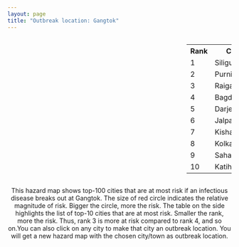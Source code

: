 ```yaml
---
layout: page
title: "Outbreak location: Gangtok"
---
```

<div style="width: 100%; overflow: auto;">
<div style="width: 75%; float: left;">
<div id="mapid">
<script src="https://buda-magenta.github.io/hazard_map/load_map.js"></script>

<script>
var marker_outbreak = L.marker([27.329046, 88.612267],{"autoPan": true}).addTo(map); marker_outbreak.bindTooltip("Gangtok").openTooltip();

var circle_1 = L.circle([26.716413, 88.430992], {"pane": "markerPane", "color": "red", "fill": true, "fillOpacity": 0.2, "fillRule": "evenodd", "lineCap": "round", "lineJoin": "round", "opacity": 1.0, "radius": 127103, "stroke": true, "weight": 3}).addTo(map);
circle_1.bindTooltip("Siliguri<br>rank: 1<br>hazard index: 0.127103")
circle_1.bindPopup('<a href="https://buda-magenta.github.io/hazard_map/Siliguri">Siliguri</a>')

var circle_2 = L.circle([26.000000, 87.500000], {"pane": "markerPane", "color": "red", "fill": true, "fillOpacity": 0.2, "fillRule": "evenodd", "lineCap": "round", "lineJoin": "round", "opacity": 1.0, "radius": 69958, "stroke": true, "weight": 3}).addTo(map);
circle_2.bindTooltip("Purnia<br>rank: 2<br>hazard index: 0.069958")
circle_2.bindPopup('<a href="https://buda-magenta.github.io/hazard_map/Purnia">Purnia</a>')

var circle_3 = L.circle([25.680654, 88.124646], {"pane": "markerPane", "color": "red", "fill": true, "fillOpacity": 0.2, "fillRule": "evenodd", "lineCap": "round", "lineJoin": "round", "opacity": 1.0, "radius": 45803, "stroke": true, "weight": 3}).addTo(map);
circle_3.bindTooltip("Raiganj<br>rank: 3<br>hazard index: 0.045804")
circle_3.bindPopup('<a href="https://buda-magenta.github.io/hazard_map/Raiganj">Raiganj</a>')

var circle_4 = L.circle([26.698885, 88.320030], {"pane": "markerPane", "color": "red", "fill": true, "fillOpacity": 0.2, "fillRule": "evenodd", "lineCap": "round", "lineJoin": "round", "opacity": 1.0, "radius": 38402, "stroke": true, "weight": 3}).addTo(map);
circle_4.bindTooltip("Bagdogra<br>rank: 4<br>hazard index: 0.038402")
circle_4.bindPopup('<a href="https://buda-magenta.github.io/hazard_map/Bagdogra">Bagdogra</a>')

var circle_5 = L.circle([27.037755, 88.263176], {"pane": "markerPane", "color": "red", "fill": true, "fillOpacity": 0.2, "fillRule": "evenodd", "lineCap": "round", "lineJoin": "round", "opacity": 1.0, "radius": 30026, "stroke": true, "weight": 3}).addTo(map);
circle_5.bindTooltip("Darjeeling<br>rank: 5<br>hazard index: 0.030027")
circle_5.bindPopup('<a href="https://buda-magenta.github.io/hazard_map/Darjeeling">Darjeeling</a>')

var circle_6 = L.circle([26.626484, 88.734077], {"pane": "markerPane", "color": "red", "fill": true, "fillOpacity": 0.2, "fillRule": "evenodd", "lineCap": "round", "lineJoin": "round", "opacity": 1.0, "radius": 26769, "stroke": true, "weight": 3}).addTo(map);
circle_6.bindTooltip("Jalpaiguri<br>rank: 6<br>hazard index: 0.026769")
circle_6.bindPopup('<a href="https://buda-magenta.github.io/hazard_map/Jalpaiguri">Jalpaiguri</a>')

var circle_7 = L.circle([26.298638, 87.953148], {"pane": "markerPane", "color": "red", "fill": true, "fillOpacity": 0.2, "fillRule": "evenodd", "lineCap": "round", "lineJoin": "round", "opacity": 1.0, "radius": 26700, "stroke": true, "weight": 3}).addTo(map);
circle_7.bindTooltip("Kishanganj<br>rank: 7<br>hazard index: 0.026701")
circle_7.bindPopup('<a href="https://buda-magenta.github.io/hazard_map/Kishanganj">Kishanganj</a>')

var circle_8 = L.circle([22.541418, 88.357691], {"pane": "markerPane", "color": "red", "fill": true, "fillOpacity": 0.2, "fillRule": "evenodd", "lineCap": "round", "lineJoin": "round", "opacity": 1.0, "radius": 10858, "stroke": true, "weight": 3}).addTo(map);
circle_8.bindTooltip("Kolkata<br>rank: 8<br>hazard index: 0.010859")
circle_8.bindPopup('<a href="https://buda-magenta.github.io/hazard_map/Kolkata">Kolkata</a>')

var circle_9 = L.circle([25.832642, 86.614893], {"pane": "markerPane", "color": "red", "fill": true, "fillOpacity": 0.2, "fillRule": "evenodd", "lineCap": "round", "lineJoin": "round", "opacity": 1.0, "radius": 7828, "stroke": true, "weight": 3}).addTo(map);
circle_9.bindTooltip("Saharsa<br>rank: 9<br>hazard index: 0.007828")
circle_9.bindPopup('<a href="https://buda-magenta.github.io/hazard_map/Saharsa">Saharsa</a>')

var circle_10 = L.circle([25.560900, 87.647654], {"pane": "markerPane", "color": "red", "fill": true, "fillOpacity": 0.2, "fillRule": "evenodd", "lineCap": "round", "lineJoin": "round", "opacity": 1.0, "radius": 5592, "stroke": true, "weight": 3}).addTo(map);
circle_10.bindTooltip("Katihar<br>rank: 10<br>hazard index: 0.005592")
circle_10.bindPopup('<a href="https://buda-magenta.github.io/hazard_map/Katihar">Katihar</a>')

var circle_11 = L.circle([23.687130, 86.974659], {"pane": "markerPane", "color": "red", "fill": true, "fillOpacity": 0.2, "fillRule": "evenodd", "lineCap": "round", "lineJoin": "round", "opacity": 1.0, "radius": 4772, "stroke": true, "weight": 3}).addTo(map);
circle_11.bindTooltip("Asansol<br>rank: 11<br>hazard index: 0.004773")
circle_11.bindPopup('<a href="https://buda-magenta.github.io/hazard_map/Asansol">Asansol</a>')

var circle_12 = L.circle([28.651718, 77.221939], {"pane": "markerPane", "color": "red", "fill": true, "fillOpacity": 0.2, "fillRule": "evenodd", "lineCap": "round", "lineJoin": "round", "opacity": 1.0, "radius": 4561, "stroke": true, "weight": 3}).addTo(map);
circle_12.bindTooltip("Delhi<br>rank: 12<br>hazard index: 0.004562")
circle_12.bindPopup('<a href="https://buda-magenta.github.io/hazard_map/Delhi">Delhi</a>')

var circle_13 = L.circle([26.180598, 91.753943], {"pane": "markerPane", "color": "red", "fill": true, "fillOpacity": 0.2, "fillRule": "evenodd", "lineCap": "round", "lineJoin": "round", "opacity": 1.0, "radius": 4084, "stroke": true, "weight": 3}).addTo(map);
circle_13.bindTooltip("Guwahati<br>rank: 13<br>hazard index: 0.004084")
circle_13.bindPopup('<a href="https://buda-magenta.github.io/hazard_map/Guwahati">Guwahati</a>')

var circle_14 = L.circle([23.535048, 87.338043], {"pane": "markerPane", "color": "red", "fill": true, "fillOpacity": 0.2, "fillRule": "evenodd", "lineCap": "round", "lineJoin": "round", "opacity": 1.0, "radius": 1798, "stroke": true, "weight": 3}).addTo(map);
circle_14.bindTooltip("Durgapur<br>rank: 14<br>hazard index: 0.001798")
circle_14.bindPopup('<a href="https://buda-magenta.github.io/hazard_map/Durgapur">Durgapur</a>')

var circle_15 = L.circle([24.965712, 88.127778], {"pane": "markerPane", "color": "red", "fill": true, "fillOpacity": 0.2, "fillRule": "evenodd", "lineCap": "round", "lineJoin": "round", "opacity": 1.0, "radius": 1301, "stroke": true, "weight": 3}).addTo(map);
circle_15.bindTooltip("English Bazar<br>rank: 15<br>hazard index: 0.001302")
circle_15.bindPopup('<a href="https://buda-magenta.github.io/hazard_map/English_Bazar">English Bazar</a>')

var circle_16 = L.circle([26.083143, 86.032571], {"pane": "markerPane", "color": "red", "fill": true, "fillOpacity": 0.2, "fillRule": "evenodd", "lineCap": "round", "lineJoin": "round", "opacity": 1.0, "radius": 1276, "stroke": true, "weight": 3}).addTo(map);
circle_16.bindTooltip("Darbhanga<br>rank: 16<br>hazard index: 0.001277")
circle_16.bindPopup('<a href="https://buda-magenta.github.io/hazard_map/Darbhanga">Darbhanga</a>')

var circle_17 = L.circle([25.609324, 85.123525], {"pane": "markerPane", "color": "red", "fill": true, "fillOpacity": 0.2, "fillRule": "evenodd", "lineCap": "round", "lineJoin": "round", "opacity": 1.0, "radius": 1175, "stroke": true, "weight": 3}).addTo(map);
circle_17.bindTooltip("Patna<br>rank: 17<br>hazard index: 0.001175")
circle_17.bindPopup('<a href="https://buda-magenta.github.io/hazard_map/Patna">Patna</a>')

var circle_18 = L.circle([25.263487, 88.789003], {"pane": "markerPane", "color": "red", "fill": true, "fillOpacity": 0.2, "fillRule": "evenodd", "lineCap": "round", "lineJoin": "round", "opacity": 1.0, "radius": 1080, "stroke": true, "weight": 3}).addTo(map);
circle_18.bindTooltip("Balurghat<br>rank: 18<br>hazard index: 0.001080")
circle_18.bindPopup('<a href="https://buda-magenta.github.io/hazard_map/Balurghat">Balurghat</a>')

var circle_19 = L.circle([12.979120, 77.591300], {"pane": "markerPane", "color": "red", "fill": true, "fillOpacity": 0.2, "fillRule": "evenodd", "lineCap": "round", "lineJoin": "round", "opacity": 1.0, "radius": 905, "stroke": true, "weight": 3}).addTo(map);
circle_19.bindTooltip("Bangalore<br>rank: 19<br>hazard index: 0.000905")
circle_19.bindPopup('<a href="https://buda-magenta.github.io/hazard_map/Bangalore">Bangalore</a>')

var circle_20 = L.circle([23.250000, 87.750000], {"pane": "markerPane", "color": "red", "fill": true, "fillOpacity": 0.2, "fillRule": "evenodd", "lineCap": "round", "lineJoin": "round", "opacity": 1.0, "radius": 887, "stroke": true, "weight": 3}).addTo(map);
circle_20.bindTooltip("Barddhaman<br>rank: 20<br>hazard index: 0.000887")
circle_20.bindPopup('<a href="https://buda-magenta.github.io/hazard_map/Barddhaman">Barddhaman</a>')

var circle_21 = L.circle([25.286698, 87.132254], {"pane": "markerPane", "color": "red", "fill": true, "fillOpacity": 0.2, "fillRule": "evenodd", "lineCap": "round", "lineJoin": "round", "opacity": 1.0, "radius": 864, "stroke": true, "weight": 3}).addTo(map);
circle_21.bindTooltip("Bhagalpur<br>rank: 21<br>hazard index: 0.000864")
circle_21.bindPopup('<a href="https://buda-magenta.github.io/hazard_map/Bhagalpur">Bhagalpur</a>')

var circle_22 = L.circle([19.075990, 72.877393], {"pane": "markerPane", "color": "red", "fill": true, "fillOpacity": 0.2, "fillRule": "evenodd", "lineCap": "round", "lineJoin": "round", "opacity": 1.0, "radius": 782, "stroke": true, "weight": 3}).addTo(map);
circle_22.bindTooltip("Mumbai<br>rank: 22<br>hazard index: 0.000783")
circle_22.bindPopup('<a href="https://buda-magenta.github.io/hazard_map/Mumbai">Mumbai</a>')

var circle_23 = L.circle([23.370035, 85.325013], {"pane": "markerPane", "color": "red", "fill": true, "fillOpacity": 0.2, "fillRule": "evenodd", "lineCap": "round", "lineJoin": "round", "opacity": 1.0, "radius": 657, "stroke": true, "weight": 3}).addTo(map);
circle_23.bindTooltip("Ranchi<br>rank: 23<br>hazard index: 0.000657")
circle_23.bindPopup('<a href="https://buda-magenta.github.io/hazard_map/Ranchi">Ranchi</a>')

var circle_24 = L.circle([27.484460, 94.901945], {"pane": "markerPane", "color": "red", "fill": true, "fillOpacity": 0.2, "fillRule": "evenodd", "lineCap": "round", "lineJoin": "round", "opacity": 1.0, "radius": 611, "stroke": true, "weight": 3}).addTo(map);
circle_24.bindTooltip("Dibrugarh<br>rank: 24<br>hazard index: 0.000611")
circle_24.bindPopup('<a href="https://buda-magenta.github.io/hazard_map/Dibrugarh">Dibrugarh</a>')

var circle_25 = L.circle([25.512719, 86.090571], {"pane": "markerPane", "color": "red", "fill": true, "fillOpacity": 0.2, "fillRule": "evenodd", "lineCap": "round", "lineJoin": "round", "opacity": 1.0, "radius": 416, "stroke": true, "weight": 3}).addTo(map);
circle_25.bindTooltip("Begusarai<br>rank: 25<br>hazard index: 0.000416")
circle_25.bindPopup('<a href="https://buda-magenta.github.io/hazard_map/Begusarai">Begusarai</a>')

var circle_26 = L.circle([25.913591, 93.728371], {"pane": "markerPane", "color": "red", "fill": true, "fillOpacity": 0.2, "fillRule": "evenodd", "lineCap": "round", "lineJoin": "round", "opacity": 1.0, "radius": 325, "stroke": true, "weight": 3}).addTo(map);
circle_26.bindTooltip("Dimapur<br>rank: 26<br>hazard index: 0.000326")
circle_26.bindPopup('<a href="https://buda-magenta.github.io/hazard_map/Dimapur">Dimapur</a>')

var circle_27 = L.circle([22.591260, 88.390964], {"pane": "markerPane", "color": "red", "fill": true, "fillOpacity": 0.2, "fillRule": "evenodd", "lineCap": "round", "lineJoin": "round", "opacity": 1.0, "radius": 317, "stroke": true, "weight": 3}).addTo(map);
circle_27.bindTooltip("Bidhan Nagar<br>rank: 27<br>hazard index: 0.000318")
circle_27.bindPopup('<a href="https://buda-magenta.github.io/hazard_map/Bidhan_Nagar">Bidhan Nagar</a>')

var circle_28 = L.circle([26.460914, 80.321759], {"pane": "markerPane", "color": "red", "fill": true, "fillOpacity": 0.2, "fillRule": "evenodd", "lineCap": "round", "lineJoin": "round", "opacity": 1.0, "radius": 298, "stroke": true, "weight": 3}).addTo(map);
circle_28.bindTooltip("Kanpur<br>rank: 28<br>hazard index: 0.000298")
circle_28.bindPopup('<a href="https://buda-magenta.github.io/hazard_map/Kanpur">Kanpur</a>')

var circle_29 = L.circle([24.796436, 85.007956], {"pane": "markerPane", "color": "red", "fill": true, "fillOpacity": 0.2, "fillRule": "evenodd", "lineCap": "round", "lineJoin": "round", "opacity": 1.0, "radius": 283, "stroke": true, "weight": 3}).addTo(map);
circle_29.bindTooltip("Gaya<br>rank: 29<br>hazard index: 0.000284")
circle_29.bindPopup('<a href="https://buda-magenta.github.io/hazard_map/Gaya">Gaya</a>')

var circle_30 = L.circle([23.699128, 85.991069], {"pane": "markerPane", "color": "red", "fill": true, "fillOpacity": 0.2, "fillRule": "evenodd", "lineCap": "round", "lineJoin": "round", "opacity": 1.0, "radius": 253, "stroke": true, "weight": 3}).addTo(map);
circle_30.bindTooltip("Bokaro<br>rank: 30<br>hazard index: 0.000253")
circle_30.bindPopup('<a href="https://buda-magenta.github.io/hazard_map/Bokaro">Bokaro</a>')

var circle_31 = L.circle([26.838100, 80.934600], {"pane": "markerPane", "color": "red", "fill": true, "fillOpacity": 0.2, "fillRule": "evenodd", "lineCap": "round", "lineJoin": "round", "opacity": 1.0, "radius": 214, "stroke": true, "weight": 3}).addTo(map);
circle_31.bindTooltip("Lucknow<br>rank: 31<br>hazard index: 0.000215")
circle_31.bindPopup('<a href="https://buda-magenta.github.io/hazard_map/Lucknow">Lucknow</a>')

var circle_32 = L.circle([13.083694, 80.270186], {"pane": "markerPane", "color": "red", "fill": true, "fillOpacity": 0.2, "fillRule": "evenodd", "lineCap": "round", "lineJoin": "round", "opacity": 1.0, "radius": 181, "stroke": true, "weight": 3}).addTo(map);
circle_32.bindTooltip("Chennai<br>rank: 32<br>hazard index: 0.000182")
circle_32.bindPopup('<a href="https://buda-magenta.github.io/hazard_map/Chennai">Chennai</a>')

var circle_33 = L.circle([22.472223, 88.093845], {"pane": "markerPane", "color": "red", "fill": true, "fillOpacity": 0.2, "fillRule": "evenodd", "lineCap": "round", "lineJoin": "round", "opacity": 1.0, "radius": 158, "stroke": true, "weight": 3}).addTo(map);
circle_33.bindTooltip("Uluberia<br>rank: 33<br>hazard index: 0.000159")
circle_33.bindPopup('<a href="https://buda-magenta.github.io/hazard_map/Uluberia">Uluberia</a>')

var circle_34 = L.circle([25.220812, 86.517204], {"pane": "markerPane", "color": "red", "fill": true, "fillOpacity": 0.2, "fillRule": "evenodd", "lineCap": "round", "lineJoin": "round", "opacity": 1.0, "radius": 157, "stroke": true, "weight": 3}).addTo(map);
circle_34.bindTooltip("Munger<br>rank: 34<br>hazard index: 0.000157")
circle_34.bindPopup('<a href="https://buda-magenta.github.io/hazard_map/Munger">Munger</a>')

var circle_35 = L.circle([25.133173, 86.525040], {"pane": "markerPane", "color": "red", "fill": true, "fillOpacity": 0.2, "fillRule": "evenodd", "lineCap": "round", "lineJoin": "round", "opacity": 1.0, "radius": 146, "stroke": true, "weight": 3}).addTo(map);
circle_35.bindTooltip("Kharagpur<br>rank: 35<br>hazard index: 0.000146")
circle_35.bindPopup('<a href="https://buda-magenta.github.io/hazard_map/Kharagpur">Kharagpur</a>')

var circle_36 = L.circle([24.476642, 86.606732], {"pane": "markerPane", "color": "red", "fill": true, "fillOpacity": 0.2, "fillRule": "evenodd", "lineCap": "round", "lineJoin": "round", "opacity": 1.0, "radius": 132, "stroke": true, "weight": 3}).addTo(map);
circle_36.bindTooltip("Deoghar<br>rank: 36<br>hazard index: 0.000133")
circle_36.bindPopup('<a href="https://buda-magenta.github.io/hazard_map/Deoghar">Deoghar</a>')

var circle_37 = L.circle([24.817861, 92.756221], {"pane": "markerPane", "color": "red", "fill": true, "fillOpacity": 0.2, "fillRule": "evenodd", "lineCap": "round", "lineJoin": "round", "opacity": 1.0, "radius": 130, "stroke": true, "weight": 3}).addTo(map);
circle_37.bindTooltip("Silchar<br>rank: 37<br>hazard index: 0.000130")
circle_37.bindPopup('<a href="https://buda-magenta.github.io/hazard_map/Silchar">Silchar</a>')

var circle_38 = L.circle([22.890183, 88.426939], {"pane": "markerPane", "color": "red", "fill": true, "fillOpacity": 0.2, "fillRule": "evenodd", "lineCap": "round", "lineJoin": "round", "opacity": 1.0, "radius": 124, "stroke": true, "weight": 3}).addTo(map);
circle_38.bindTooltip("Naihati<br>rank: 38<br>hazard index: 0.000124")
circle_38.bindPopup('<a href="https://buda-magenta.github.io/hazard_map/Naihati">Naihati</a>')

var circle_39 = L.circle([23.831238, 91.282382], {"pane": "markerPane", "color": "red", "fill": true, "fillOpacity": 0.2, "fillRule": "evenodd", "lineCap": "round", "lineJoin": "round", "opacity": 1.0, "radius": 116, "stroke": true, "weight": 3}).addTo(map);
circle_39.bindTooltip("Agartala<br>rank: 39<br>hazard index: 0.000117")
circle_39.bindPopup('<a href="https://buda-magenta.github.io/hazard_map/Agartala">Agartala</a>')

var circle_40 = L.circle([23.795281, 86.430964], {"pane": "markerPane", "color": "red", "fill": true, "fillOpacity": 0.2, "fillRule": "evenodd", "lineCap": "round", "lineJoin": "round", "opacity": 1.0, "radius": 115, "stroke": true, "weight": 3}).addTo(map);
circle_40.bindTooltip("Dhanbad<br>rank: 40<br>hazard index: 0.000115")
circle_40.bindPopup('<a href="https://buda-magenta.github.io/hazard_map/Dhanbad">Dhanbad</a>')

var circle_41 = L.circle([26.148658, 85.340013], {"pane": "markerPane", "color": "red", "fill": true, "fillOpacity": 0.2, "fillRule": "evenodd", "lineCap": "round", "lineJoin": "round", "opacity": 1.0, "radius": 111, "stroke": true, "weight": 3}).addTo(map);
circle_41.bindTooltip("Muzaffarpur<br>rank: 41<br>hazard index: 0.000112")
circle_41.bindPopup('<a href="https://buda-magenta.github.io/hazard_map/Muzaffarpur">Muzaffarpur</a>')

var circle_42 = L.circle([25.438130, 81.833800], {"pane": "markerPane", "color": "red", "fill": true, "fillOpacity": 0.2, "fillRule": "evenodd", "lineCap": "round", "lineJoin": "round", "opacity": 1.0, "radius": 95, "stroke": true, "weight": 3}).addTo(map);
circle_42.bindTooltip("Allahabad<br>rank: 42<br>hazard index: 0.000096")
circle_42.bindPopup('<a href="https://buda-magenta.github.io/hazard_map/Allahabad">Allahabad</a>')

var circle_43 = L.circle([22.695034, 88.377060], {"pane": "markerPane", "color": "red", "fill": true, "fillOpacity": 0.2, "fillRule": "evenodd", "lineCap": "round", "lineJoin": "round", "opacity": 1.0, "radius": 95, "stroke": true, "weight": 3}).addTo(map);
circle_43.bindTooltip("Panihati<br>rank: 43<br>hazard index: 0.000095")
circle_43.bindPopup('<a href="https://buda-magenta.github.io/hazard_map/Panihati">Panihati</a>')

var circle_44 = L.circle([24.379576, 88.585573], {"pane": "markerPane", "color": "red", "fill": true, "fillOpacity": 0.2, "fillRule": "evenodd", "lineCap": "round", "lineJoin": "round", "opacity": 1.0, "radius": 87, "stroke": true, "weight": 3}).addTo(map);
circle_44.bindTooltip("Baharampur<br>rank: 44<br>hazard index: 0.000088")
circle_44.bindPopup('<a href="https://buda-magenta.github.io/hazard_map/Baharampur">Baharampur</a>')

var circle_45 = L.circle([25.329791, 86.456777], {"pane": "markerPane", "color": "red", "fill": true, "fillOpacity": 0.2, "fillRule": "evenodd", "lineCap": "round", "lineJoin": "round", "opacity": 1.0, "radius": 82, "stroke": true, "weight": 3}).addTo(map);
circle_45.bindTooltip("Jamalpur<br>rank: 45<br>hazard index: 0.000083")
circle_45.bindPopup('<a href="https://buda-magenta.github.io/hazard_map/Jamalpur">Jamalpur</a>')

var circle_46 = L.circle([25.576045, 91.882528], {"pane": "markerPane", "color": "red", "fill": true, "fillOpacity": 0.2, "fillRule": "evenodd", "lineCap": "round", "lineJoin": "round", "opacity": 1.0, "radius": 80, "stroke": true, "weight": 3}).addTo(map);
circle_46.bindTooltip("Shillong<br>rank: 46<br>hazard index: 0.000081")
circle_46.bindPopup('<a href="https://buda-magenta.github.io/hazard_map/Shillong">Shillong</a>')

var circle_47 = L.circle([22.670728, 88.376342], {"pane": "markerPane", "color": "red", "fill": true, "fillOpacity": 0.2, "fillRule": "evenodd", "lineCap": "round", "lineJoin": "round", "opacity": 1.0, "radius": 77, "stroke": true, "weight": 3}).addTo(map);
circle_47.bindTooltip("Kamarhati<br>rank: 47<br>hazard index: 0.000077")
circle_47.bindPopup('<a href="https://buda-magenta.github.io/hazard_map/Kamarhati">Kamarhati</a>')

var circle_48 = L.circle([20.266777, 85.843559], {"pane": "markerPane", "color": "red", "fill": true, "fillOpacity": 0.2, "fillRule": "evenodd", "lineCap": "round", "lineJoin": "round", "opacity": 1.0, "radius": 76, "stroke": true, "weight": 3}).addTo(map);
circle_48.bindTooltip("Bhubaneswar<br>rank: 48<br>hazard index: 0.000077")
circle_48.bindPopup('<a href="https://buda-magenta.github.io/hazard_map/Bhubaneswar">Bhubaneswar</a>')

var circle_49 = L.circle([27.876990, 78.137290], {"pane": "markerPane", "color": "red", "fill": true, "fillOpacity": 0.2, "fillRule": "evenodd", "lineCap": "round", "lineJoin": "round", "opacity": 1.0, "radius": 75, "stroke": true, "weight": 3}).addTo(map);
circle_49.bindTooltip("Aligarh<br>rank: 49<br>hazard index: 0.000075")
circle_49.bindPopup('<a href="https://buda-magenta.github.io/hazard_map/Aligarh">Aligarh</a>')

var circle_50 = L.circle([28.863842, 78.805778], {"pane": "markerPane", "color": "red", "fill": true, "fillOpacity": 0.2, "fillRule": "evenodd", "lineCap": "round", "lineJoin": "round", "opacity": 1.0, "radius": 72, "stroke": true, "weight": 3}).addTo(map);
circle_50.bindTooltip("Moradabad<br>rank: 50<br>hazard index: 0.000073")
circle_50.bindPopup('<a href="https://buda-magenta.github.io/hazard_map/Moradabad">Moradabad</a>')

var circle_51 = L.circle([22.646958, 88.343612], {"pane": "markerPane", "color": "red", "fill": true, "fillOpacity": 0.2, "fillRule": "evenodd", "lineCap": "round", "lineJoin": "round", "opacity": 1.0, "radius": 70, "stroke": true, "weight": 3}).addTo(map);
circle_51.bindTooltip("Bally<br>rank: 51<br>hazard index: 0.000071")
circle_51.bindPopup('<a href="https://buda-magenta.github.io/hazard_map/Bally">Bally</a>')

var circle_52 = L.circle([23.332200, 86.361600], {"pane": "markerPane", "color": "red", "fill": true, "fillOpacity": 0.2, "fillRule": "evenodd", "lineCap": "round", "lineJoin": "round", "opacity": 1.0, "radius": 69, "stroke": true, "weight": 3}).addTo(map);
circle_52.bindTooltip("Purulia<br>rank: 52<br>hazard index: 0.000070")
circle_52.bindPopup('<a href="https://buda-magenta.github.io/hazard_map/Purulia">Purulia</a>')

var circle_53 = L.circle([26.915458, 75.818982], {"pane": "markerPane", "color": "red", "fill": true, "fillOpacity": 0.2, "fillRule": "evenodd", "lineCap": "round", "lineJoin": "round", "opacity": 1.0, "radius": 67, "stroke": true, "weight": 3}).addTo(map);
circle_53.bindTooltip("Jaipur<br>rank: 53<br>hazard index: 0.000067")
circle_53.bindPopup('<a href="https://buda-magenta.github.io/hazard_map/Jaipur">Jaipur</a>')

var circle_54 = L.circle([26.671329, 83.364583], {"pane": "markerPane", "color": "red", "fill": true, "fillOpacity": 0.2, "fillRule": "evenodd", "lineCap": "round", "lineJoin": "round", "opacity": 1.0, "radius": 65, "stroke": true, "weight": 3}).addTo(map);
circle_54.bindTooltip("Gorakhpur<br>rank: 54<br>hazard index: 0.000065")
circle_54.bindPopup('<a href="https://buda-magenta.github.io/hazard_map/Gorakhpur">Gorakhpur</a>')

var circle_55 = L.circle([30.909016, 75.851601], {"pane": "markerPane", "color": "red", "fill": true, "fillOpacity": 0.2, "fillRule": "evenodd", "lineCap": "round", "lineJoin": "round", "opacity": 1.0, "radius": 64, "stroke": true, "weight": 3}).addTo(map);
circle_55.bindTooltip("Ludhiana<br>rank: 55<br>hazard index: 0.000065")
circle_55.bindPopup('<a href="https://buda-magenta.github.io/hazard_map/Ludhiana">Ludhiana</a>')

var circle_56 = L.circle([28.428262, 77.002700], {"pane": "markerPane", "color": "red", "fill": true, "fillOpacity": 0.2, "fillRule": "evenodd", "lineCap": "round", "lineJoin": "round", "opacity": 1.0, "radius": 64, "stroke": true, "weight": 3}).addTo(map);
circle_56.bindTooltip("Gurgaon<br>rank: 56<br>hazard index: 0.000064")
circle_56.bindPopup('<a href="https://buda-magenta.github.io/hazard_map/Gurgaon">Gurgaon</a>')

var circle_57 = L.circle([22.508621, 88.253218], {"pane": "markerPane", "color": "red", "fill": true, "fillOpacity": 0.2, "fillRule": "evenodd", "lineCap": "round", "lineJoin": "round", "opacity": 1.0, "radius": 63, "stroke": true, "weight": 3}).addTo(map);
circle_57.bindTooltip("Maheshtala<br>rank: 57<br>hazard index: 0.000063")
circle_57.bindPopup('<a href="https://buda-magenta.github.io/hazard_map/Maheshtala">Maheshtala</a>')

var circle_58 = L.circle([25.152471, 85.006878], {"pane": "markerPane", "color": "red", "fill": true, "fillOpacity": 0.2, "fillRule": "evenodd", "lineCap": "round", "lineJoin": "round", "opacity": 1.0, "radius": 62, "stroke": true, "weight": 3}).addTo(map);
circle_58.bindTooltip("Jehanabad<br>rank: 58<br>hazard index: 0.000063")
circle_58.bindPopup('<a href="https://buda-magenta.github.io/hazard_map/Jehanabad">Jehanabad</a>')

var circle_59 = L.circle([25.720581, 85.255560], {"pane": "markerPane", "color": "red", "fill": true, "fillOpacity": 0.2, "fillRule": "evenodd", "lineCap": "round", "lineJoin": "round", "opacity": 1.0, "radius": 61, "stroke": true, "weight": 3}).addTo(map);
circle_59.bindTooltip("Hajipur<br>rank: 59<br>hazard index: 0.000061")
circle_59.bindPopup('<a href="https://buda-magenta.github.io/hazard_map/Hajipur">Hajipur</a>')

var circle_60 = L.circle([21.735348, 81.944459], {"pane": "markerPane", "color": "red", "fill": true, "fillOpacity": 0.2, "fillRule": "evenodd", "lineCap": "round", "lineJoin": "round", "opacity": 1.0, "radius": 59, "stroke": true, "weight": 3}).addTo(map);
circle_60.bindTooltip("Bhatpara<br>rank: 60<br>hazard index: 0.000060")
circle_60.bindPopup('<a href="https://buda-magenta.github.io/hazard_map/Bhatpara">Bhatpara</a>')

var circle_61 = L.circle([28.402979, 77.310384], {"pane": "markerPane", "color": "red", "fill": true, "fillOpacity": 0.2, "fillRule": "evenodd", "lineCap": "round", "lineJoin": "round", "opacity": 1.0, "radius": 59, "stroke": true, "weight": 3}).addTo(map);
circle_61.bindTooltip("Faridabad<br>rank: 61<br>hazard index: 0.000059")
circle_61.bindPopup('<a href="https://buda-magenta.github.io/hazard_map/Faridabad">Faridabad</a>')

var circle_62 = L.circle([25.531031, 78.652689], {"pane": "markerPane", "color": "red", "fill": true, "fillOpacity": 0.2, "fillRule": "evenodd", "lineCap": "round", "lineJoin": "round", "opacity": 1.0, "radius": 57, "stroke": true, "weight": 3}).addTo(map);
circle_62.bindTooltip("Jhansi<br>rank: 62<br>hazard index: 0.000058")
circle_62.bindPopup('<a href="https://buda-magenta.github.io/hazard_map/Jhansi">Jhansi</a>')

var circle_63 = L.circle([22.870214, 88.419608], {"pane": "markerPane", "color": "red", "fill": true, "fillOpacity": 0.2, "fillRule": "evenodd", "lineCap": "round", "lineJoin": "round", "opacity": 1.0, "radius": 57, "stroke": true, "weight": 3}).addTo(map);
circle_63.bindTooltip("Barrackpur<br>rank: 63<br>hazard index: 0.000057")
circle_63.bindPopup('<a href="https://buda-magenta.github.io/hazard_map/Barrackpur">Barrackpur</a>')

var circle_64 = L.circle([22.707369, 88.374437], {"pane": "markerPane", "color": "red", "fill": true, "fillOpacity": 0.2, "fillRule": "evenodd", "lineCap": "round", "lineJoin": "round", "opacity": 1.0, "radius": 55, "stroke": true, "weight": 3}).addTo(map);
circle_64.bindTooltip("Baranagar<br>rank: 64<br>hazard index: 0.000055")
circle_64.bindPopup('<a href="https://buda-magenta.github.io/hazard_map/Baranagar">Baranagar</a>')

var circle_65 = L.circle([23.405848, 88.495894], {"pane": "markerPane", "color": "red", "fill": true, "fillOpacity": 0.2, "fillRule": "evenodd", "lineCap": "round", "lineJoin": "round", "opacity": 1.0, "radius": 54, "stroke": true, "weight": 3}).addTo(map);
circle_65.bindTooltip("Krishnanagar<br>rank: 65<br>hazard index: 0.000055")
circle_65.bindPopup('<a href="https://buda-magenta.github.io/hazard_map/Krishnanagar">Krishnanagar</a>')

var circle_66 = L.circle([17.388786, 78.461065], {"pane": "markerPane", "color": "red", "fill": true, "fillOpacity": 0.2, "fillRule": "evenodd", "lineCap": "round", "lineJoin": "round", "opacity": 1.0, "radius": 53, "stroke": true, "weight": 3}).addTo(map);
circle_66.bindTooltip("Hyderabad<br>rank: 66<br>hazard index: 0.000054")
circle_66.bindPopup('<a href="https://buda-magenta.github.io/hazard_map/Hyderabad">Hyderabad</a>')

var circle_67 = L.circle([26.304149, 92.716060], {"pane": "markerPane", "color": "red", "fill": true, "fillOpacity": 0.2, "fillRule": "evenodd", "lineCap": "round", "lineJoin": "round", "opacity": 1.0, "radius": 52, "stroke": true, "weight": 3}).addTo(map);
circle_67.bindTooltip("Nagaon<br>rank: 67<br>hazard index: 0.000052")
circle_67.bindPopup('<a href="https://buda-magenta.github.io/hazard_map/Nagaon">Nagaon</a>')

var circle_68 = L.circle([20.468600, 85.879200], {"pane": "markerPane", "color": "red", "fill": true, "fillOpacity": 0.2, "fillRule": "evenodd", "lineCap": "round", "lineJoin": "round", "opacity": 1.0, "radius": 49, "stroke": true, "weight": 3}).addTo(map);
circle_68.bindTooltip("Cuttack<br>rank: 68<br>hazard index: 0.000049")
circle_68.bindPopup('<a href="https://buda-magenta.github.io/hazard_map/Cuttack">Cuttack</a>')

var circle_69 = L.circle([23.021624, 72.579707], {"pane": "markerPane", "color": "red", "fill": true, "fillOpacity": 0.2, "fillRule": "evenodd", "lineCap": "round", "lineJoin": "round", "opacity": 1.0, "radius": 47, "stroke": true, "weight": 3}).addTo(map);
circle_69.bindTooltip("Ahmedabad<br>rank: 69<br>hazard index: 0.000047")
circle_69.bindPopup('<a href="https://buda-magenta.github.io/hazard_map/Ahmedabad">Ahmedabad</a>')

var circle_70 = L.circle([28.901090, 76.580194], {"pane": "markerPane", "color": "red", "fill": true, "fillOpacity": 0.2, "fillRule": "evenodd", "lineCap": "round", "lineJoin": "round", "opacity": 1.0, "radius": 46, "stroke": true, "weight": 3}).addTo(map);
circle_70.bindTooltip("Rohtak<br>rank: 70<br>hazard index: 0.000047")
circle_70.bindPopup('<a href="https://buda-magenta.github.io/hazard_map/Rohtak">Rohtak</a>')

var circle_71 = L.circle([31.634308, 74.873679], {"pane": "markerPane", "color": "red", "fill": true, "fillOpacity": 0.2, "fillRule": "evenodd", "lineCap": "round", "lineJoin": "round", "opacity": 1.0, "radius": 45, "stroke": true, "weight": 3}).addTo(map);
circle_71.bindTooltip("Amritsar<br>rank: 71<br>hazard index: 0.000046")
circle_71.bindPopup('<a href="https://buda-magenta.github.io/hazard_map/Amritsar">Amritsar</a>')

var circle_72 = L.circle([19.194329, 72.970178], {"pane": "markerPane", "color": "red", "fill": true, "fillOpacity": 0.2, "fillRule": "evenodd", "lineCap": "round", "lineJoin": "round", "opacity": 1.0, "radius": 43, "stroke": true, "weight": 3}).addTo(map);
circle_72.bindTooltip("Thane<br>rank: 72<br>hazard index: 0.000044")
circle_72.bindPopup('<a href="https://buda-magenta.github.io/hazard_map/Thane">Thane</a>')

var circle_73 = L.circle([22.801519, 86.202958], {"pane": "markerPane", "color": "red", "fill": true, "fillOpacity": 0.2, "fillRule": "evenodd", "lineCap": "round", "lineJoin": "round", "opacity": 1.0, "radius": 43, "stroke": true, "weight": 3}).addTo(map);
circle_73.bindTooltip("Jamshedpur<br>rank: 73<br>hazard index: 0.000043")
circle_73.bindPopup('<a href="https://buda-magenta.github.io/hazard_map/Jamshedpur">Jamshedpur</a>')

var circle_74 = L.circle([22.754995, 88.341667], {"pane": "markerPane", "color": "red", "fill": true, "fillOpacity": 0.2, "fillRule": "evenodd", "lineCap": "round", "lineJoin": "round", "opacity": 1.0, "radius": 42, "stroke": true, "weight": 3}).addTo(map);
circle_74.bindTooltip("Serampore<br>rank: 74<br>hazard index: 0.000043")
circle_74.bindPopup('<a href="https://buda-magenta.github.io/hazard_map/Serampore">Serampore</a>')

var circle_75 = L.circle([25.623400, 85.041700], {"pane": "markerPane", "color": "red", "fill": true, "fillOpacity": 0.2, "fillRule": "evenodd", "lineCap": "round", "lineJoin": "round", "opacity": 1.0, "radius": 42, "stroke": true, "weight": 3}).addTo(map);
circle_75.bindTooltip("Dinapur Nizamat<br>rank: 75<br>hazard index: 0.000043")
circle_75.bindPopup('<a href="https://buda-magenta.github.io/hazard_map/Dinapur_Nizamat">Dinapur Nizamat</a>')

var circle_76 = L.circle([12.305183, 76.655361], {"pane": "markerPane", "color": "red", "fill": true, "fillOpacity": 0.2, "fillRule": "evenodd", "lineCap": "round", "lineJoin": "round", "opacity": 1.0, "radius": 42, "stroke": true, "weight": 3}).addTo(map);
circle_76.bindTooltip("Mysore<br>rank: 76<br>hazard index: 0.000043")
circle_76.bindPopup('<a href="https://buda-magenta.github.io/hazard_map/Mysore">Mysore</a>')

var circle_77 = L.circle([22.949011, 88.435910], {"pane": "markerPane", "color": "red", "fill": true, "fillOpacity": 0.2, "fillRule": "evenodd", "lineCap": "round", "lineJoin": "round", "opacity": 1.0, "radius": 42, "stroke": true, "weight": 3}).addTo(map);
circle_77.bindTooltip("Kanchrapara<br>rank: 77<br>hazard index: 0.000042")
circle_77.bindPopup('<a href="https://buda-magenta.github.io/hazard_map/Kanchrapara">Kanchrapara</a>')

var circle_78 = L.circle([22.717624, 88.488953], {"pane": "markerPane", "color": "red", "fill": true, "fillOpacity": 0.2, "fillRule": "evenodd", "lineCap": "round", "lineJoin": "round", "opacity": 1.0, "radius": 41, "stroke": true, "weight": 3}).addTo(map);
circle_78.bindTooltip("Barasat<br>rank: 78<br>hazard index: 0.000041")
circle_78.bindPopup('<a href="https://buda-magenta.github.io/hazard_map/Barasat">Barasat</a>')

var circle_79 = L.circle([29.000653, 77.768229], {"pane": "markerPane", "color": "red", "fill": true, "fillOpacity": 0.2, "fillRule": "evenodd", "lineCap": "round", "lineJoin": "round", "opacity": 1.0, "radius": 39, "stroke": true, "weight": 3}).addTo(map);
circle_79.bindTooltip("Meerut<br>rank: 79<br>hazard index: 0.000040")
circle_79.bindPopup('<a href="https://buda-magenta.github.io/hazard_map/Meerut">Meerut</a>')

var circle_80 = L.circle([28.457876, 79.405571], {"pane": "markerPane", "color": "red", "fill": true, "fillOpacity": 0.2, "fillRule": "evenodd", "lineCap": "round", "lineJoin": "round", "opacity": 1.0, "radius": 39, "stroke": true, "weight": 3}).addTo(map);
circle_80.bindTooltip("Bareilly<br>rank: 80<br>hazard index: 0.000040")
circle_80.bindPopup('<a href="https://buda-magenta.github.io/hazard_map/Bareilly">Bareilly</a>')

var circle_81 = L.circle([24.800609, 93.937000], {"pane": "markerPane", "color": "red", "fill": true, "fillOpacity": 0.2, "fillRule": "evenodd", "lineCap": "round", "lineJoin": "round", "opacity": 1.0, "radius": 37, "stroke": true, "weight": 3}).addTo(map);
circle_81.bindTooltip("Imphal<br>rank: 81<br>hazard index: 0.000037")
circle_81.bindPopup('<a href="https://buda-magenta.github.io/hazard_map/Imphal">Imphal</a>')

var circle_82 = L.circle([31.292011, 75.568058], {"pane": "markerPane", "color": "red", "fill": true, "fillOpacity": 0.2, "fillRule": "evenodd", "lineCap": "round", "lineJoin": "round", "opacity": 1.0, "radius": 34, "stroke": true, "weight": 3}).addTo(map);
circle_82.bindTooltip("Jalandhar<br>rank: 82<br>hazard index: 0.000035")
circle_82.bindPopup('<a href="https://buda-magenta.github.io/hazard_map/Jalandhar">Jalandhar</a>')

var circle_83 = L.circle([22.794910, 88.331772], {"pane": "markerPane", "color": "red", "fill": true, "fillOpacity": 0.2, "fillRule": "evenodd", "lineCap": "round", "lineJoin": "round", "opacity": 1.0, "radius": 34, "stroke": true, "weight": 3}).addTo(map);
circle_83.bindTooltip("Baidyabati<br>rank: 83<br>hazard index: 0.000034")
circle_83.bindPopup('<a href="https://buda-magenta.github.io/hazard_map/Baidyabati">Baidyabati</a>')

var circle_84 = L.circle([27.177366, 78.389912], {"pane": "markerPane", "color": "red", "fill": true, "fillOpacity": 0.2, "fillRule": "evenodd", "lineCap": "round", "lineJoin": "round", "opacity": 1.0, "radius": 33, "stroke": true, "weight": 3}).addTo(map);
circle_84.bindTooltip("Firozabad<br>rank: 84<br>hazard index: 0.000033")
circle_84.bindPopup('<a href="https://buda-magenta.github.io/hazard_map/Firozabad">Firozabad</a>')

var circle_85 = L.circle([23.730215, 86.839671], {"pane": "markerPane", "color": "red", "fill": true, "fillOpacity": 0.2, "fillRule": "evenodd", "lineCap": "round", "lineJoin": "round", "opacity": 1.0, "radius": 32, "stroke": true, "weight": 3}).addTo(map);
circle_85.bindTooltip("Kulti<br>rank: 85<br>hazard index: 0.000033")
circle_85.bindPopup('<a href="https://buda-magenta.github.io/hazard_map/Kulti">Kulti</a>')

var circle_86 = L.circle([25.335649, 83.007629], {"pane": "markerPane", "color": "red", "fill": true, "fillOpacity": 0.2, "fillRule": "evenodd", "lineCap": "round", "lineJoin": "round", "opacity": 1.0, "radius": 32, "stroke": true, "weight": 3}).addTo(map);
circle_86.bindTooltip("Varanasi<br>rank: 86<br>hazard index: 0.000033")
circle_86.bindPopup('<a href="https://buda-magenta.github.io/hazard_map/Varanasi">Varanasi</a>')

var circle_87 = L.circle([22.920982, 88.437022], {"pane": "markerPane", "color": "red", "fill": true, "fillOpacity": 0.2, "fillRule": "evenodd", "lineCap": "round", "lineJoin": "round", "opacity": 1.0, "radius": 32, "stroke": true, "weight": 3}).addTo(map);
circle_87.bindTooltip("Halisahar<br>rank: 87<br>hazard index: 0.000033")
circle_87.bindPopup('<a href="https://buda-magenta.github.io/hazard_map/Halisahar">Halisahar</a>')

var circle_88 = L.circle([18.521428, 73.854454], {"pane": "markerPane", "color": "red", "fill": true, "fillOpacity": 0.2, "fillRule": "evenodd", "lineCap": "round", "lineJoin": "round", "opacity": 1.0, "radius": 32, "stroke": true, "weight": 3}).addTo(map);
circle_88.bindTooltip("Pune<br>rank: 88<br>hazard index: 0.000033")
circle_88.bindPopup('<a href="https://buda-magenta.github.io/hazard_map/Pune">Pune</a>')

var circle_89 = L.circle([25.623457, 84.596839], {"pane": "markerPane", "color": "red", "fill": true, "fillOpacity": 0.2, "fillRule": "evenodd", "lineCap": "round", "lineJoin": "round", "opacity": 1.0, "radius": 32, "stroke": true, "weight": 3}).addTo(map);
circle_89.bindTooltip("Arrah<br>rank: 89<br>hazard index: 0.000032")
circle_89.bindPopup('<a href="https://buda-magenta.github.io/hazard_map/Arrah">Arrah</a>')

var circle_90 = L.circle([25.572433, 83.609605], {"pane": "markerPane", "color": "red", "fill": true, "fillOpacity": 0.2, "fillRule": "evenodd", "lineCap": "round", "lineJoin": "round", "opacity": 1.0, "radius": 31, "stroke": true, "weight": 3}).addTo(map);
circle_90.bindTooltip("Medinipur<br>rank: 90<br>hazard index: 0.000032")
circle_90.bindPopup('<a href="https://buda-magenta.github.io/hazard_map/Medinipur">Medinipur</a>')

var circle_91 = L.circle([29.988077, 77.508130], {"pane": "markerPane", "color": "red", "fill": true, "fillOpacity": 0.2, "fillRule": "evenodd", "lineCap": "round", "lineJoin": "round", "opacity": 1.0, "radius": 30, "stroke": true, "weight": 3}).addTo(map);
circle_91.bindTooltip("Saharanpur<br>rank: 91<br>hazard index: 0.000031")
circle_91.bindPopup('<a href="https://buda-magenta.github.io/hazard_map/Saharanpur">Saharanpur</a>')

var circle_92 = L.circle([23.388901, 88.372439], {"pane": "markerPane", "color": "red", "fill": true, "fillOpacity": 0.2, "fillRule": "evenodd", "lineCap": "round", "lineJoin": "round", "opacity": 1.0, "radius": 29, "stroke": true, "weight": 3}).addTo(map);
circle_92.bindTooltip("Nabadwip<br>rank: 92<br>hazard index: 0.000029")
circle_92.bindPopup('<a href="https://buda-magenta.github.io/hazard_map/Nabadwip">Nabadwip</a>')

var circle_93 = L.circle([27.175255, 78.009816], {"pane": "markerPane", "color": "red", "fill": true, "fillOpacity": 0.2, "fillRule": "evenodd", "lineCap": "round", "lineJoin": "round", "opacity": 1.0, "radius": 28, "stroke": true, "weight": 3}).addTo(map);
circle_93.bindTooltip("Agra<br>rank: 93<br>hazard index: 0.000029")
circle_93.bindPopup('<a href="https://buda-magenta.github.io/hazard_map/Agra">Agra</a>')

var circle_94 = L.circle([17.723128, 83.301284], {"pane": "markerPane", "color": "red", "fill": true, "fillOpacity": 0.2, "fillRule": "evenodd", "lineCap": "round", "lineJoin": "round", "opacity": 1.0, "radius": 28, "stroke": true, "weight": 3}).addTo(map);
circle_94.bindTooltip("Visakhapatnam<br>rank: 94<br>hazard index: 0.000029")
circle_94.bindPopup('<a href="https://buda-magenta.github.io/hazard_map/Visakhapatnam">Visakhapatnam</a>')

var circle_95 = L.circle([22.694792, 88.453018], {"pane": "markerPane", "color": "red", "fill": true, "fillOpacity": 0.2, "fillRule": "evenodd", "lineCap": "round", "lineJoin": "round", "opacity": 1.0, "radius": 28, "stroke": true, "weight": 3}).addTo(map);
circle_95.bindTooltip("Madhyamgram<br>rank: 95<br>hazard index: 0.000029")
circle_95.bindPopup('<a href="https://buda-magenta.github.io/hazard_map/Madhyamgram">Madhyamgram</a>')

var circle_96 = L.circle([22.667046, 88.341146], {"pane": "markerPane", "color": "red", "fill": true, "fillOpacity": 0.2, "fillRule": "evenodd", "lineCap": "round", "lineJoin": "round", "opacity": 1.0, "radius": 27, "stroke": true, "weight": 3}).addTo(map);
circle_96.bindTooltip("Uttarpara<br>rank: 96<br>hazard index: 0.000028")
circle_96.bindPopup('<a href="https://buda-magenta.github.io/hazard_map/Uttarpara">Uttarpara</a>')

var circle_97 = L.circle([29.003314, 77.016732], {"pane": "markerPane", "color": "red", "fill": true, "fillOpacity": 0.2, "fillRule": "evenodd", "lineCap": "round", "lineJoin": "round", "opacity": 1.0, "radius": 26, "stroke": true, "weight": 3}).addTo(map);
circle_97.bindTooltip("Sonipat<br>rank: 97<br>hazard index: 0.000026")
circle_97.bindPopup('<a href="https://buda-magenta.github.io/hazard_map/Sonipat">Sonipat</a>')

var circle_98 = L.circle([28.733400, 77.298600], {"pane": "markerPane", "color": "red", "fill": true, "fillOpacity": 0.2, "fillRule": "evenodd", "lineCap": "round", "lineJoin": "round", "opacity": 1.0, "radius": 26, "stroke": true, "weight": 3}).addTo(map);
circle_98.bindTooltip("Loni<br>rank: 98<br>hazard index: 0.000026")
circle_98.bindPopup('<a href="https://buda-magenta.github.io/hazard_map/Loni">Loni</a>')

var circle_99 = L.circle([21.149813, 79.082056], {"pane": "markerPane", "color": "red", "fill": true, "fillOpacity": 0.2, "fillRule": "evenodd", "lineCap": "round", "lineJoin": "round", "opacity": 1.0, "radius": 24, "stroke": true, "weight": 3}).addTo(map);
circle_99.bindTooltip("Nagpur<br>rank: 99<br>hazard index: 0.000025")
circle_99.bindPopup('<a href="https://buda-magenta.github.io/hazard_map/Nagpur">Nagpur</a>')

var circle_100 = L.circle([22.741920, 88.379201], {"pane": "markerPane", "color": "red", "fill": true, "fillOpacity": 0.2, "fillRule": "evenodd", "lineCap": "round", "lineJoin": "round", "opacity": 1.0, "radius": 24, "stroke": true, "weight": 3}).addTo(map);
circle_100.bindTooltip("Titagarh<br>rank: 100<br>hazard index: 0.000025")
circle_100.bindPopup('<a href="https://buda-magenta.github.io/hazard_map/Titagarh">Titagarh</a>')
</script>
</div>
</div>


<div style="width: 20%; float: right;">
<table>
<tr>
<th>Rank</th>
<th>City</th>
</tr>

<tr>
<td>1</td>
<td>Siliguri</td>
</tr>

<tr>
<td>2</td>
<td>Purnia</td>
</tr>

<tr>
<td>3</td>
<td>Raiganj</td>
</tr>

<tr>
<td>4</td>
<td>Bagdogra</td>
</tr>

<tr>
<td>5</td>
<td>Darjeeling</td>
</tr>

<tr>
<td>6</td>
<td>Jalpaiguri</td>
</tr>

<tr>
<td>7</td>
<td>Kishanganj</td>
</tr>

<tr>
<td>8</td>
<td>Kolkata</td>
</tr>

<tr>
<td>9</td>
<td>Saharsa</td>
</tr>

<tr>
<td>10</td>
<td>Katihar</td>
</tr>

</table>
</div>
</div>


<p align="center">This hazard map shows top-100 cities that are at most risk if an infectious disease breaks out at Gangtok. The size of red circle indicates the relative magnitude of risk. Bigger the circle, more the risk. The table on the side highlights the list of top-10 cities that are at most risk. Smaller the rank, more the risk. Thus, rank 3 is more at risk compared to rank 4, and so on.You can also click on any city to make that city an outbreak location. You will get a new hazard map with the chosen city/town as outbreak location.
</p>